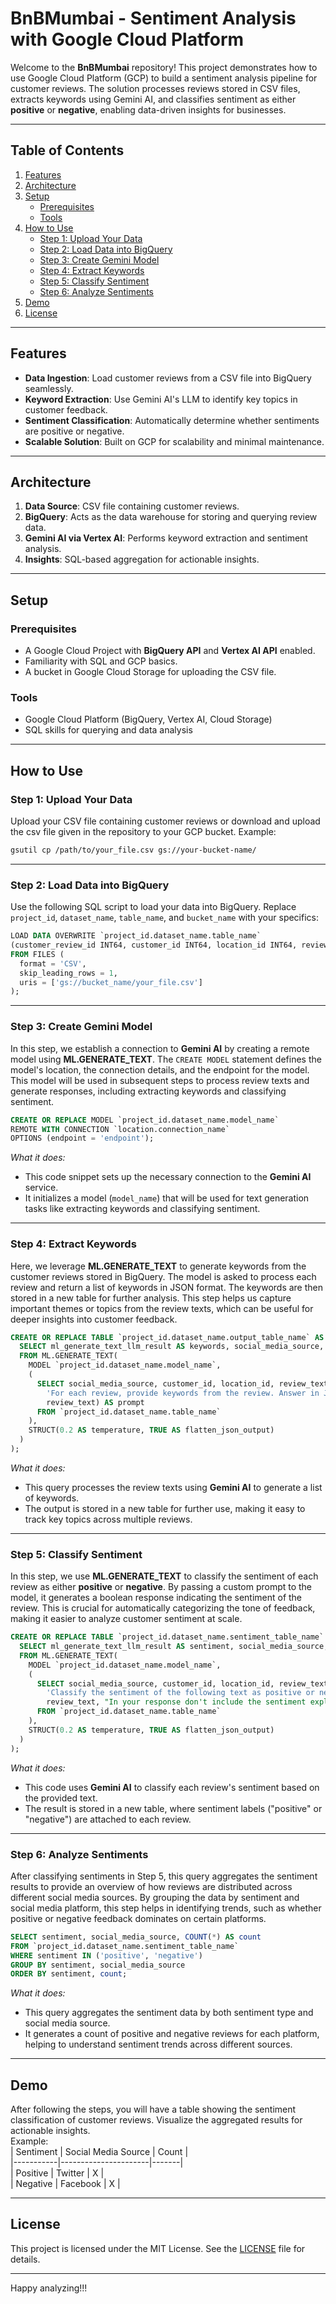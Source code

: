 # **BnBMumbai - Sentiment Analysis with Google Cloud Platform**  

Welcome to the **BnBMumbai** repository! This project demonstrates how to use Google Cloud Platform (GCP) to build a sentiment analysis pipeline for customer reviews. The solution processes reviews stored in CSV files, extracts keywords using Gemini AI, and classifies sentiment as either **positive** or **negative**, enabling data-driven insights for businesses.

---

## **Table of Contents**  
1. [Features](#features)  
2. [Architecture](#architecture)  
3. [Setup](#setup)  
   - [Prerequisites](#prerequisites)  
   - [Tools](#tools)  
4. [How to Use](#how-to-use)  
   - [Step 1: Upload Your Data](#step-1-upload-your-data)  
   - [Step 2: Load Data into BigQuery](#step-2-load-data-into-bigquery)  
   - [Step 3: Create Gemini Model](#step-3-create-gemini-model)  
   - [Step 4: Extract Keywords](#step-4-extract-keywords)  
   - [Step 5: Classify Sentiment](#step-5-classify-sentiment)  
   - [Step 6: Analyze Sentiments](#step-6-analyze-sentiments)  
5. [Demo](#demo)  
6. [License](#license)

---

## **Features**  
- **Data Ingestion**: Load customer reviews from a CSV file into BigQuery seamlessly.  
- **Keyword Extraction**: Use Gemini AI's LLM to identify key topics in customer feedback.  
- **Sentiment Classification**: Automatically determine whether sentiments are positive or negative.  
- **Scalable Solution**: Built on GCP for scalability and minimal maintenance.

---

## **Architecture** 
1. **Data Source**: CSV file containing customer reviews.  
2. **BigQuery**: Acts as the data warehouse for storing and querying review data.  
3. **Gemini AI via Vertex AI**: Performs keyword extraction and sentiment analysis.  
4. **Insights**: SQL-based aggregation for actionable insights.

---

## **Setup**

### **Prerequisites**
- A Google Cloud Project with **BigQuery API** and **Vertex AI API** enabled.  
- Familiarity with SQL and GCP basics.  
- A bucket in Google Cloud Storage for uploading the CSV file.

### **Tools**
- Google Cloud Platform (BigQuery, Vertex AI, Cloud Storage)  
- SQL skills for querying and data analysis  

---

## **How to Use**

### **Step 1: Upload Your Data**
Upload your CSV file containing customer reviews or download and upload the csv file given in the repository to your GCP bucket. Example:  
```bash
gsutil cp /path/to/your_file.csv gs://your-bucket-name/
```

---

### **Step 2: Load Data into BigQuery**
Use the following SQL script to load your data into BigQuery. Replace `project_id`, `dataset_name`, `table_name`, and `bucket_name` with your specifics:  
```sql
LOAD DATA OVERWRITE `project_id.dataset_name.table_name`
(customer_review_id INT64, customer_id INT64, location_id INT64, review_datetime DATETIME, review_text STRING, social_media_source STRING, social_media_handle STRING)
FROM FILES (
  format = 'CSV',
  skip_leading_rows = 1,
  uris = ['gs://bucket_name/your_file.csv']
);
```

---

### **Step 3: Create Gemini Model**
In this step, we establish a connection to **Gemini AI** by creating a remote model using **ML.GENERATE_TEXT**. The `CREATE MODEL` statement defines the model's location, the connection details, and the endpoint for the model. This model will be used in subsequent steps to process review texts and generate responses, including extracting keywords and classifying sentiment.

```sql
CREATE OR REPLACE MODEL `project_id.dataset_name.model_name`
REMOTE WITH CONNECTION `location.connection_name`
OPTIONS (endpoint = 'endpoint');
```
*What it does:*  
- This code snippet sets up the necessary connection to the **Gemini AI** service.
- It initializes a model (`model_name`) that will be used for text generation tasks like extracting keywords and classifying sentiment.

---

### **Step 4: Extract Keywords**
Here, we leverage **ML.GENERATE_TEXT** to generate keywords from the customer reviews stored in BigQuery. The model is asked to process each review and return a list of keywords in JSON format. The keywords are then stored in a new table for further analysis. This step helps us capture important themes or topics from the review texts, which can be useful for deeper insights into customer feedback.

```sql
CREATE OR REPLACE TABLE `project_id.dataset_name.output_table_name` AS (
  SELECT ml_generate_text_llm_result AS keywords, social_media_source, review_text, customer_id, location_id, review_datetime
  FROM ML.GENERATE_TEXT(
    MODEL `project_id.dataset_name.model_name`,
    (
      SELECT social_media_source, customer_id, location_id, review_text, review_datetime, CONCAT(
        'For each review, provide keywords from the review. Answer in JSON format with one key: keywords. Keywords should be a list.',
        review_text) AS prompt
      FROM `project_id.dataset_name.table_name`
    ),
    STRUCT(0.2 AS temperature, TRUE AS flatten_json_output)
  )
);
```
*What it does:*  
- This query processes the review texts using **Gemini AI** to generate a list of keywords.
- The output is stored in a new table for further use, making it easy to track key topics across multiple reviews.

---

### **Step 5: Classify Sentiment**
In this step, we use **ML.GENERATE_TEXT** to classify the sentiment of each review as either **positive** or **negative**. By passing a custom prompt to the model, it generates a boolean response indicating the sentiment of the review. This is crucial for automatically categorizing the tone of feedback, making it easier to analyze customer sentiment at scale.

```sql
CREATE OR REPLACE TABLE `project_id.dataset_name.sentiment_table_name` AS (
  SELECT ml_generate_text_llm_result AS sentiment, social_media_source, review_text, customer_id, location_id, review_datetime
  FROM ML.GENERATE_TEXT(
    MODEL `project_id.dataset_name.model_name`,
    (
      SELECT social_media_source, customer_id, location_id, review_text, review_datetime, CONCAT(
        'Classify the sentiment of the following text as positive or negative. ',
        review_text, "In your response don't include the sentiment explanation. Remove all extraneous information; the response should only be a boolean: positive or negative.") AS prompt
      FROM `project_id.dataset_name.table_name`
    ),
    STRUCT(0.2 AS temperature, TRUE AS flatten_json_output)
  )
);
```
*What it does:*  
- This code uses **Gemini AI** to classify each review's sentiment based on the provided text.
- The result is stored in a new table, where sentiment labels ("positive" or "negative") are attached to each review.

---

### **Step 6: Analyze Sentiments**
After classifying sentiments in Step 5, this query aggregates the sentiment results to provide an overview of how reviews are distributed across different social media sources. By grouping the data by sentiment and social media platform, this step helps in identifying trends, such as whether positive or negative feedback dominates on certain platforms.

```sql
SELECT sentiment, social_media_source, COUNT(*) AS count
FROM `project_id.dataset_name.sentiment_table_name`
WHERE sentiment IN ('positive', 'negative')
GROUP BY sentiment, social_media_source
ORDER BY sentiment, count;
```
*What it does:*  
- This query aggregates the sentiment data by both sentiment type and social media source.
- It generates a count of positive and negative reviews for each platform, helping to understand sentiment trends across different sources.

---

## **Demo**  
After following the steps, you will have a table showing the sentiment classification of customer reviews. Visualize the aggregated results for actionable insights.  
Example:  
| Sentiment | Social Media Source | Count |  
|-----------|----------------------|-------|  
| Positive  | Twitter              | X   |  
| Negative  | Facebook             | X   |  

---

## **License**
This project is licensed under the MIT License. See the [LICENSE](./LICENSE) file for details.

---

Happy analyzing!!!

